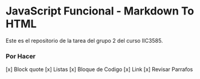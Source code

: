 # JavaScript Funcional - Markdown To HTML

Este es el repositorio de la tarea del grupo 2 del curso IIC3585.

### Por Hacer
[x] Block quote
[x] Listas
[x] Bloque de Codigo
[x] Link
[x] Revisar Parrafos

